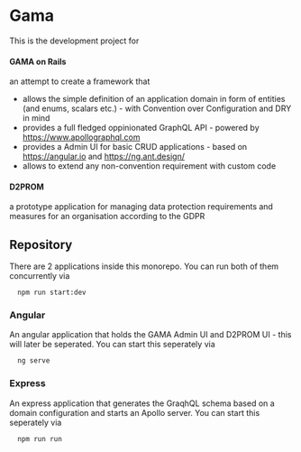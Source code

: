 # Gama

This is the development project for 

#### GAMA on Rails

an attempt to create a framework that 

  * allows the simple definition of an application domain in form of entities (and enums, scalars etc.) - with 
      Convention over Configuration and DRY in mind
  * provides a full fledged oppinionated GraphQL API - powered by https://www.apollographql.com
  * provides a Admin UI for basic CRUD applications - based on https://angular.io and https://ng.ant.design/
  * allows to extend any non-convention requirement with custom code

#### D2PROM

a prototype application for managing data protection requirements and measures for an organisation according to the
GDPR 

## Repository

There are 2 applications inside this monorepo. You can run both of them concurrently via 

```
  npm run start:dev
```

### Angular 

An angular application that holds the GAMA Admin UI and D2PROM UI - this will later be seperated. You can start this
seperately via 

```
  ng serve
```

### Express 

An express application that generates the GraqhQL schema based on a domain configuration and starts an Apollo server.
You can start this seperately via 

```
  npm run run
```

